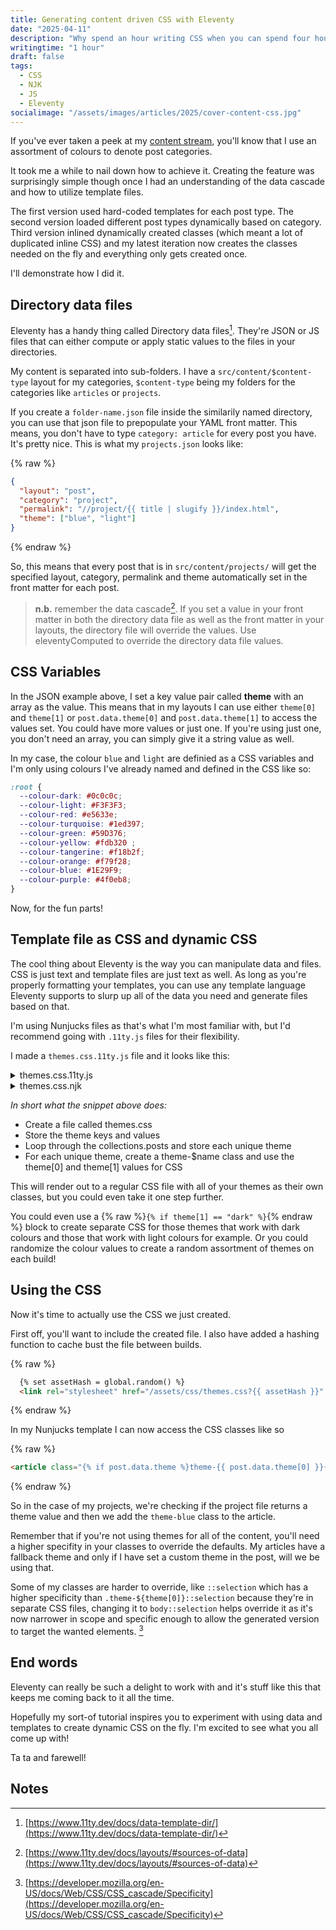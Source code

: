```yaml
---
title: Generating content driven CSS with Eleventy
date: "2025-04-11"
description: "Why spend an hour writing CSS when you can spend four hours to create classes on the fly?"
writingtime: "1 hour"
draft: false
tags:
  - CSS
  - NJK
  - JS
  - Eleventy
socialimage: "/assets/images/articles/2025/cover-content-css.jpg"
---
```


If you've ever taken a peek at my [content stream](/main), you'll know that I use an assortment of colours to denote post categories.

It took me a while to nail down how to achieve it. Creating the feature was surprisingly simple though once I had an understanding of the data cascade and how to utilize template files. 

The first version used hard-coded templates for each post type. The second version loaded different post types dynamically based on category. Third version inlined dynamically created classes (which meant a lot of duplicated inline CSS) and my latest iteration now creates the classes needed on the fly and everything only gets created once. 

I'll demonstrate how I did it.

## Directory data files

Eleventy has a handy thing called Directory data files[^1]. They're JSON or JS files that can either compute or apply static values to the files in your directories.

My content is separated into sub-folders. I have a `src/content/$content-type` layout for my categories, `$content-type` being my folders for the categories like `articles` or `projects`. 

If you create a `folder-name.json` file inside the similarily named directory, you can use that json file to prepopulate your YAML front matter. This means, you don't have to type `category: article` for every post you have. It's pretty nice. This is what my `projects.json` looks like:

{% raw %}
```json
{
  "layout": "post",
  "category": "project",
  "permalink": "//project/{{ title | slugify }}/index.html",
  "theme": ["blue", "light"]
}
```
{% endraw %}

So, this means that every post that is in `src/content/projects/` will get the specified layout, category, permalink and theme automatically set in the front matter for each post.

> __n.b.__ remember the data cascade[^2]. If you set a value in your front matter in both the directory data file as well as the front matter in your layouts, the directory file will override the values. Use eleventyComputed to override the directory data file values.

## CSS Variables

In the JSON example above, I set a key value pair called __theme__ with an array as the value. This means that in my layouts I can use either `theme[0]` and `theme[1]` or `post.data.theme[0]` and `post.data.theme[1]` to access the values set. You could have more values or just one. If you're using just one, you don't need an array, you can simply give it a string value as well. 

In my case, the colour `blue` and `light` are definied as a CSS variables and I'm only using colours I've already named and defined in the CSS like so:

```css
:root {
  --colour-dark: #0c0c0c;
  --colour-light: #F3F3F3;
  --colour-red: #e5633e;
  --colour-turquoise: #1ed397;
  --colour-green: #59D376;
  --colour-yellow: #fdb320 ;
  --colour-tangerine: #f18b2f;
  --colour-orange: #f79f28;
  --colour-blue: #1E29F9;
  --colour-purple: #4f0eb8;
}
```

Now, for the fun parts!

## Template file as CSS and dynamic CSS

The cool thing about Eleventy is the way you can manipulate data and files. CSS is just text and template files are just text as well. As long as you're properly formatting your templates, you can use any template language Eleventy supports to slurp up all of the data you need and generate files based on that.

I'm using Nunjucks files as that's what I'm most familiar with, but I'd recommend going with `.11ty.js` files for their flexibility.

I made a `themes.css.11ty.js` file and it looks like this:

<details>
<summary>themes.css.11ty.js</summary>

{% raw %}
```css
module.exports = class {
  data() {
    return {
      permalink: "/assets/css/themes.css",
      eleventyExcludeFromCollections: true,
    };
  }

  render({ collections }) {
    const seen = new Set();
    const themeValues = [];

    for (const post of collections.posts) {
      const theme = post.data.theme;
      if (Array.isArray(theme)) {
        const key = theme.join("-");
        if (!seen.has(key)) {
          seen.add(key);
          themeValues.push(theme);
        }
      }
    }

    return themeValues.map(theme => {
      return `
.theme-${theme[0]} {
  border-color: var(--color-${theme[0]});
  color: var(--color-${theme[1]});
  background-color: var(--color-${theme[0]});
}

.theme-${theme[0]}:hover,
.theme-${theme[0]}:focus-within {
  border-color: var(--color-${theme[1]});
  box-shadow: 0.75rem -0.75rem 0 0 var(--color-dark), -0.75rem 0.75rem 0 0 var(--color-${theme[0]});
}

.theme-${theme[0]}::selection {
  color: var(--color-${theme[0]});
  background-color: var(--color-${theme[1]});
}

.theme-${theme[0]}-post-tag {
  color: var(--color-${theme[0]});
  background: var(--color-${theme[1]});
}
      `.trim();
    }).join("\n\n");
  }
};

```
{% endraw %}

</details>

<details>
<summary>themes.css.njk</summary>

{% raw %}
```js
---
permalink: "/assets/css/themes.css"
eleventyExcludeFromCollections: true
---
{% set seenThemes = [] %}
{% set uniqueThemes = [] %}

{% for post in collections.posts %}
  {% if post.data.theme %}
    {% set key = post.data.theme | join('-') %}
    {% if not (key in seenThemes) %}
      {% set seenThemes = seenThemes.concat([key]) %}
      {% set uniqueThemes = uniqueThemes.concat([post.data.theme]) %}
    {% endif %}
  {% endif %}
{% endfor %}
{% for theme in uniqueThemes %}

.theme-{{ theme[0] }} {
  colour: var(--colour-{{ theme[1] }});
  background-colour: var(--colour-{{ theme[0] }});
}

.theme-{{ theme[0] }}:hover {
  border-colour: var(--colour-{{ theme[1] }});
  box-shadow: 1rem var(--colour-{{ theme[0] }});
}

{% endfor %}
```
{% endraw %}
</details>

_In short what the snippet above does:_

- Create a file called themes.css
- Store the theme keys and values
- Loop through the collections.posts and store each unique theme
- For each unique theme, create a theme-$name class and use the theme[0] and theme[1] values for CSS 

This will render out to a regular CSS file with all of your themes as their own classes, but you could even take it one step further.

You could even use a {% raw %}`{% if theme[1] == "dark" %}`{% endraw %} block to create separate CSS for those themes that work with dark colours and those that work with light colours for example. Or you could randomize the colour values to create a random assortment of themes on each build!

## Using the CSS

Now it's time to actually use the CSS we just created.

First off, you'll want to include the created file. I also have added a hashing function to cache bust the file between builds.

{% raw %}
  ```html
    {% set assetHash = global.random() %}
    <link rel="stylesheet" href="/assets/css/themes.css?{{ assetHash }}" />
  ```
{% endraw %}

In my Nunjucks template I can now access the CSS classes like so

{% raw %}
  ```html
  <article class="{% if post.data.theme %}theme-{{ post.data.theme[0] }}{% endif %}"></article>
  ```
{% endraw %}

So in the case of my projects, we're checking if the project file returns a theme value and then we add the `theme-blue` class to the article.

Remember that if you're not using themes for all of the content, you'll need a higher specifity in your classes to override the defaults. My articles have a fallback theme and only if I have set a custom theme in the post, will we be using that.

Some of my classes are harder to override, like `::selection` which has a higher specificity than `.theme-${theme[0]}::selection` because they're in separate CSS files, changing it to `body::selection` helps override it as it's now narrower in scope and specific enough to allow the generated version to target the wanted elements. [^3]

## End words

Eleventy can really be such a delight to work with and it's stuff like this that keeps me coming back to it all the time.

Hopefully my sort-of tutorial inspires you to experiment with using data and templates to create dynamic CSS on the fly. I'm excited to see what you all come up with!

Ta ta and farewell!

## Notes

[^1]: [https://www.11ty.dev/docs/data-template-dir/](https://www.11ty.dev/docs/data-template-dir/)

[^2]: [https://www.11ty.dev/docs/layouts/#sources-of-data](https://www.11ty.dev/docs/layouts/#sources-of-data)

[^3]: [https://developer.mozilla.org/en-US/docs/Web/CSS/CSS_cascade/Specificity](https://developer.mozilla.org/en-US/docs/Web/CSS/CSS_cascade/Specificity)